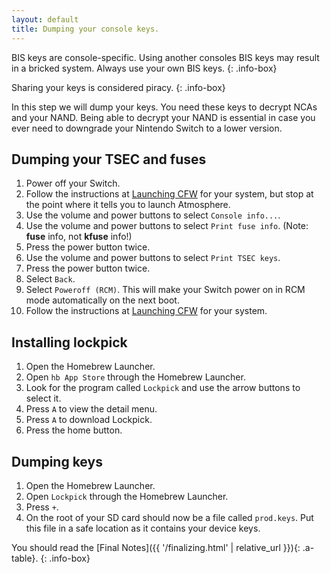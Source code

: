 ```yaml
---
layout: default
title: Dumping your console keys.
---
```


BIS keys are console-specific. Using another consoles BIS keys may result in a bricked system. Always use your own BIS keys.
{: .info-box}

Sharing your keys is considered piracy.
{: .info-box}

In this step we will dump your keys. You need these keys to decrypt NCAs and your NAND. Being able to decrypt your NAND is essential in case you ever need to downgrade your Nintendo Switch to a lower version.

## Dumping your TSEC and fuses

1. Power off your Switch.
2. Follow the instructions at [Launching CFW](/launching-cfw/) for your system, but stop at the point where it tells you to launch Atmosphere.
3. Use the volume and power buttons to select `Console info...`.
4. Use the volume and power buttons to select `Print fuse info`. (Note: **fuse** info, not **kfuse** info!)
5. Press the power button twice.
6. Use the volume and power buttons to select `Print TSEC keys`.
7. Press the power button twice.
8. Select `Back`.
9. Select `Poweroff (RCM)`. This will make your Switch power on in RCM mode automatically on the next boot.
10. Follow the instructions at [Launching CFW](/launching-cfw/) for your system.

## Installing lockpick

1. Open the Homebrew Launcher.
2. Open `hb App Store` through the Homebrew Launcher.
3. Look for the program called `Lockpick` and use the arrow buttons to select it.
4. Press `A` to view the detail menu.
5. Press `A` to download Lockpick.
6. Press the home button.

## Dumping keys

1. Open the Homebrew Launcher.
2. Open `Lockpick` through the Homebrew Launcher.
3. Press `+`.
4. On the root of your SD card should now be a file called `prod.keys`. Put this file in a safe location as it contains your device keys.

You should read the [Final Notes]({{ '/finalizing.html' | relative_url }}){: .a-table}.
{: .info-box}